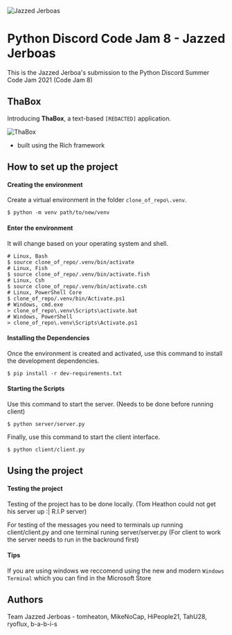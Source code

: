 ![Jazzed Jerboas](https://github.com/tomheaton/pcj8-jazzed-jerboas/blob/main/images/logo-128.jpeg?raw=true)

# Python Discord Code Jam 8 - Jazzed Jerboas

This is the Jazzed Jerboa's submission to the Python Discord Summer Code Jam 2021 (Code Jam 8)

## ThaBox

Introducing **ThaBox**, a text-based `[REDACTED]` application.

![ThaBox](https://github.com/tomheaton/pcj8-jazzed-jerboas/blob/main/images/ThaBox.png?raw=true)

- built using the Rich framework

## How to set up the project

#### Creating the environment
Create a virtual environment in the folder `clone_of_repo\.venv`.
```shell
$ python -m venv path/to/new/venv
```

#### Enter the environment
It will change based on your operating system and shell.
```shell
# Linux, Bash
$ source clone_of_repo/.venv/bin/activate
# Linux, Fish
$ source clone_of_repo/.venv/bin/activate.fish
# Linux, Csh
$ source clone_of_repo/.venv/bin/activate.csh
# Linux, PowerShell Core
$ clone_of_repo/.venv/bin/Activate.ps1
# Windows, cmd.exe
> clone_of_repo\.venv\Scripts\activate.bat
# Windows, PowerShell
> clone_of_repo\.venv\Scripts\Activate.ps1
```

#### Installing the Dependencies
Once the environment is created and activated, use this command to install the development dependencies.
```shell
$ pip install -r dev-requirements.txt
```

#### Starting the Scripts


Use this command to start the server. (Needs to be done before running client)
```shell
$ python server/server.py
```
Finally, use this command to start the client interface.
```shell
$ python client/client.py
```

## Using the project

#### Testing the project
Testing of the project has to be done locally. (Tom Heathon could not get his server up :| R.I.P server)

For testing of the messages you need to terminals up running client/client.py and one terminal runing server/server.py (For client to work the server needs to run in the backround first)

#### Tips
If you are using windows we reccomend using the new and modern `Windows Terminal` which you can find in the Microsoft Store

## Authors

Team Jazzed Jerboas - tomheaton, MikeNoCap, HiPeople21, TahU28, ryoflux, b-a-b-i-s
